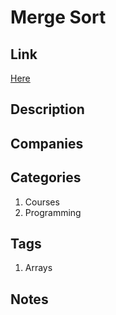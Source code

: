 # Merge Sort

## Link

[Here](https://www.interviewbit.com/courses/programming/topics/arrays/)

## Description

## Companies

## Categories

1. Courses
1. Programming

## Tags

1. Arrays

## Notes